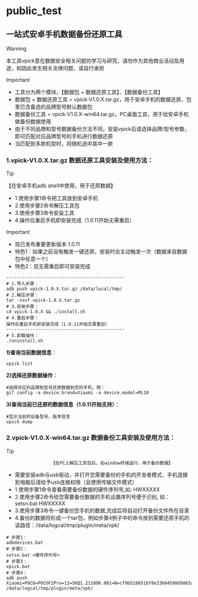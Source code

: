 # public_test


## 一站式安卓手机数据备份还原工具

> [!WARNING]
>
> 本工具vpick意在数据安全相关问题的学习与研究，请勿作为其他商业活动及用途，如因此发生相关法律问题，请自行承担

> [!IMPORTANT]
> - 工具分为两个模块，【数据包 + 数据还原工具】、【数据备份工具】
> - 数据包 + 数据还原工具 = vpick-V1.0.X.tar.gz，用于安卓手机的数据还原，包里已含备选的品牌型号默认数据包
> - 数据备份工具 = vpick-V1.0.X-win64.tar.gz，PC桌面工具，用于给安卓手机做备份数据使用
> - 由于不同品牌和型号数据备份方法不同，安装vpick后请选择品牌/型号参数，即可匹配对应品牌型号的手机进行数据还原
> - 当匹配到多款机型时，将随机选中其中一款

### 1.vpick-V1.0.X.tar.gz 数据还原工具安装及使用方法：
> [!TIP]
>   【在安卓手机adb shell中使用，用于还原数据】
> - 1.使用步骤1命令把工具放到安卓手机
> - 2.使用步骤2命令解压工具包
> - 3.使用步骤3命令安装工具
> - 4.操作后重启手机即安装完成（1.0.11开始无需重启）

> [!IMPORTANT]
> - 现已发布重要更新版本 1.0.11
> - 特色1：如果之前没有触发一键还原，安装时会主动触发一次（数据来自数据包中任意一个）
> - 特色2：现无需重启即可安装完成
```
---------------------------------------------
# 1.导入步骤：
adb push vpick-1.0.X.tar.gz /data/local/tmp/
# 2.解压步骤：
tar -zxvf vpick-1.0.X.tar.gz
# 3.安装步骤：
cd vpick-1.0.X && ./install.sh
# 4.重启步骤：
操作后重启手机即安装完成（1.0.11开始无需重启）
---------------------------------------------
# 5.卸载操作：
./uninstall.sh
```

**1)查询当前数据信息**：

```
vpick list
```

**2)选择还原数据操作**：

```
#选择对应的品牌和型号还原数据到您的手机，例：
gif config -a device.brand=Xiaomi -a device.model=Mi10
```

**3)查询当前已还原的数据信息（1.0.11开始支持）**：

```
#显示当前的设备型号、版本信息
vpick dump
```


### 2.vpick-V1.0.X-win64.tar.gz 数据备份工具安装及使用方法：
> [!TIP]
>                      【在PC上解压工具包后，在window终端运行，用于备份数据】
> - 需要安装adb与usb驱动，并打开您需要备份的手机的开发者模式，手机连接到电脑后请给予usb连接权限（且使用传输文件模式）
> - 1.使用步骤1命令查看需要备份数据的硬件序列号,如: HWXXXXX
> - 2.使用步骤2命令给您需要备份数据的手机设置序列号便于识别, 如：setsn.bat HWXXXXX
> - 3.使用步骤3命令一键备份您手机的数据,完成后将自动打开备份文件所在目录
> - 4.备份的数据将形成一个tar包，例如步骤4例子中的命令放到需要还原手机的该路径：/data/logcal/tmp/plugin/meta/vpk/
```
# 步骤1：
adbdevices.bat
# 步骤2：
setsn.bat <硬件序列号>
# 步骤3：
vpick.bat
# 步骤4：
adb push Xiaomi=POCO=POCOF2Pro=12=SKQ1.211006.001=N=cf9b5186516f8e33684598d9865a73d.tar.gz /data/logcal/tmp/plugin/meta/vpk/
```
